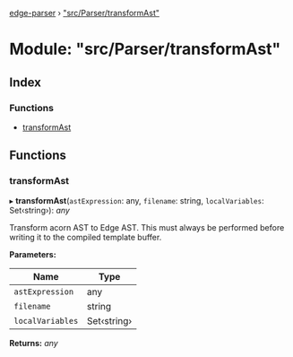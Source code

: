 [edge-parser](../README.md) › ["src/Parser/transformAst"](_src_parser_transformast_.md)

# Module: "src/Parser/transformAst"

## Index

### Functions

* [transformAst](_src_parser_transformast_.md#transformast)

## Functions

###  transformAst

▸ **transformAst**(`astExpression`: any, `filename`: string, `localVariables`: Set‹string›): *any*

Transform acorn AST to Edge AST. This must always be performed before
writing it to the compiled template buffer.

**Parameters:**

Name | Type |
------ | ------ |
`astExpression` | any |
`filename` | string |
`localVariables` | Set‹string› |

**Returns:** *any*
